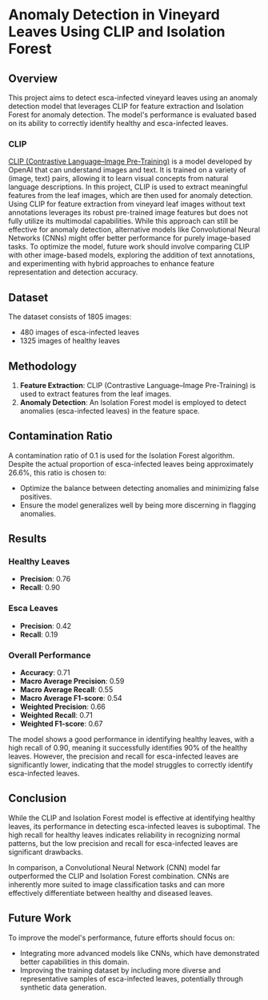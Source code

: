 # Anomaly Detection in Vineyard Leaves Using CLIP and Isolation Forest

## Overview

This project aims to detect esca-infected vineyard leaves using an anomaly detection model that leverages CLIP for feature extraction and Isolation Forest for anomaly detection. The model's performance is evaluated based on its ability to correctly identify healthy and esca-infected leaves.

### CLIP

[CLIP (Contrastive Language–Image Pre-Training)](https://github.com/openai/CLIP) is a model developed by OpenAI that can understand images and text. It is trained on a variety of (image, text) pairs, allowing it to learn visual concepts from natural language descriptions. In this project, CLIP is used to extract meaningful features from the leaf images, which are then used for anomaly detection. Using CLIP for feature extraction from vineyard leaf images without text annotations leverages its robust pre-trained image features but does not fully utilize its multimodal capabilities. While this approach can still be effective for anomaly detection, alternative models like Convolutional Neural Networks (CNNs) might offer better performance for purely image-based tasks. To optimize the model, future work should involve comparing CLIP with other image-based models, exploring the addition of text annotations, and experimenting with hybrid approaches to enhance feature representation and detection accuracy.


## Dataset

The dataset consists of 1805 images:
- 480 images of esca-infected leaves
- 1325 images of healthy leaves

## Methodology

1. **Feature Extraction**: CLIP (Contrastive Language–Image Pre-Training) is used to extract features from the leaf images.
2. **Anomaly Detection**: An Isolation Forest model is employed to detect anomalies (esca-infected leaves) in the feature space.

## Contamination Ratio

A contamination ratio of 0.1 is used for the Isolation Forest algorithm. Despite the actual proportion of esca-infected leaves being approximately 26.6%, this ratio is chosen to:
- Optimize the balance between detecting anomalies and minimizing false positives.
- Ensure the model generalizes well by being more discerning in flagging anomalies.

## Results

### Healthy Leaves
- **Precision**: 0.76
- **Recall**: 0.90

### Esca Leaves
- **Precision**: 0.42
- **Recall**: 0.19

### Overall Performance
- **Accuracy**: 0.71
- **Macro Average Precision**: 0.59
- **Macro Average Recall**: 0.55
- **Macro Average F1-score**: 0.54
- **Weighted Precision**: 0.66
- **Weighted Recall**: 0.71
- **Weighted F1-score**: 0.67

The model shows a good performance in identifying healthy leaves, with a high recall of 0.90, meaning it successfully identifies 90% of the healthy leaves. However, the precision and recall for esca-infected leaves are significantly lower, indicating that the model struggles to correctly identify esca-infected leaves.

## Conclusion

While the CLIP and Isolation Forest model is effective at identifying healthy leaves, its performance in detecting esca-infected leaves is suboptimal. The high recall for healthy leaves indicates reliability in recognizing normal patterns, but the low precision and recall for esca-infected leaves are significant drawbacks.

In comparison, a Convolutional Neural Network (CNN) model far outperformed the CLIP and Isolation Forest combination. CNNs are inherently more suited to image classification tasks and can more effectively differentiate between healthy and diseased leaves.

## Future Work

To improve the model's performance, future efforts should focus on:
- Integrating more advanced models like CNNs, which have demonstrated better capabilities in this domain.
- Improving the training dataset by including more diverse and representative samples of esca-infected leaves, potentially through synthetic data generation.

